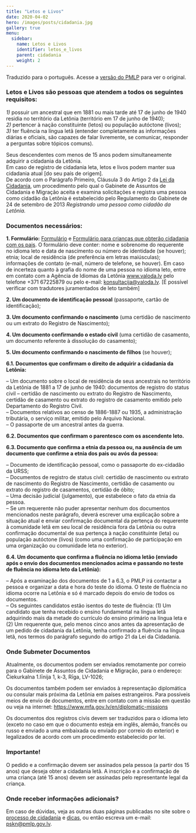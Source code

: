```yaml
---
title: "Letos e Livos"
date: 2020-04-02
hero: /images/posts/cidadania.jpg
gallery: true
menu:
  sidebar:
    name: Letos e Livos
    identifier: letos_e_livos
    parent: cidadania
    weight: 2
---
```


Traduzido para o português. Acesse a [versão do PMLP](https://www.pmlp.gov.lv/en/home/services/citizenship/registration-if-citizenship/registration-of-citizenship-of-latvians-and-livs.html) para ver o original.

### Letos e Livos são pessoas que atendem a todos os seguintes requisitos:

_1)_ possuir um ancestral que em 1881 ou mais tarde até 17 de junho de 1940 residia no território da Letônia (território em 17 de junho de 1940); <br>
_2)_ pertencer à nação constituinte (letos) ou população autóctone (livos); <br>
_3)_ ter fluência na língua letã (entender completamente as informações diárias e oficiais, são capazes de falar livremente, se comunicar, responder a perguntas sobre tópicos comuns). <br>

Seus descendentes com menos de 15 anos podem simultaneamente adquirir a cidadania da Letônia. <br>
Em caso de registro de cidadania leta, letos e livos podem manter sua cidadania atual [do seu país de origem]. <br>
De acordo com o Parágrafo Primeiro, Cláusula 3 do Artigo 2 da [Lei da Cidadania](http://likumi.lv/doc.php?id=57512%22%20\l%20%22p11.&pd=1), um procedimento pelo qual o Gabinete de Assuntos de Cidadania e Migração aceita e examina solicitações e registra uma pessoa como cidadão da Letônia é estabelecido pelo Regulamento do Gabinete de 24 de setembro de 2013 _Registrando uma pessoa como cidadão da Letônia._

### Documentos necessários:

**1. Formulário:** [Formulário](http://www.pmlp.gov.lv/en/assets/documents/iesniegums/iesniegumi%2025072017/IESNIEGUMS_Latvijas_pilsonibai_no%2015%20gadiem.docx) e [Formulário para crianças que obterão cidadania com os pais](http://www.pmlp.gov.lv/en/assets/documents/pilson%C4%ABbas%20re%C4%A3istr%C4%81cija/IESNIEGUMS_%20par%20bernu,%20kurs%20iegust%20pilsonibu%20kopa%20ar%20vecaku_bezp.docx). O formulário deve conter: nome e sobrenome do requerente no idioma leto e data de nascimento ou número de identidade (se houver); etnia; local de residência (de preferência em letras maiúsculas); informações de contato (e-mail, número de telefone, se houver).
Em caso de incerteza quanto à grafia do nome de uma pessoa no idioma leto, entre em contato com a Agência de Idiomas da Letônia www.valoda.lv pelo telefone +371 67225879 ou pelo e-mail: konsultacija@valoda.lv. [É possível verificar com tradutores juramentados de leto também]

**2. Um documento de identificação pessoal** (passaporte, cartão de identificação);

**3. Um documento confirmando o nascimento** (uma certidão de nascimento ou um extrato do Registro de Nascimento);

**4. Um documento confirmando o estado civil** (uma certidão de casamento, um documento referente à dissolução do casamento);

**5. Um documento confirmando o nascimento de filhos** (se houver);

**6.1. Documentos que confirmam o direito de adquirir a cidadania da Letônia:**

_–_ Um documento sobre o local de residência de seus ancestrais no território da Letônia de 1881 a 17 de junho de 1940: documentos de registro do status civil – certidão de nascimento ou extrato do Registro de Nascimento, certidão de casamento ou extrato do registro de casamento emitido pelo Departamento do Registro Civil. <br>
_–_ Documentos relativos ao censo de 1886-1887 ou 1935, a administração tributária, o serviço militar, emitido pelo Arquivo Nacional. <br>
_–_ O passaporte de um ancestral antes da guerra. <br>

**6.2. Documentos que confirmam o parentesco com os ascendente leto.**

**6.3. Documento que confirma a etnia da pessoa ou, na ausência de um documento que confirme a etnia dos pais ou avós da pessoa:**

_–_ Documento de identificação pessoal, como o passaporte do ex-cidadão da URSS; <br>
_–_ Documentos de registro de status civil: certidão de nascimento ou extrato de nascimento do Registro de Nascimento, certidão de casamento ou extrato do registro de casamentos, certidão de óbito; <br>
_–_ Uma decisão judicial (julgamento), que estabelece o fato da etnia da pessoa. <br>
_–_ Se um requerente não puder apresentar nenhum dos documentos mencionados neste parágrafo, deverá escrever uma explicação sobre a situação atual e enviar confirmação documental da pertença do requerente à comunidade letã em seu local de residência fora da Letônia ou outra confirmação documental de sua pertença à nação constituinte (leta) ou população autóctone (livos) (como uma confirmação de participação em uma organização ou comunidade leta no exterior). <br>

**6.4. Um documento que confirma a fluência no idioma letão (enviado após o envio dos documentos mencionados acima e passando no teste de fluência no idioma leto da Letônia):**

_–_ Após a examinação dos documentos de 1 a 6.3, o PMLP irá contactar a pessoa e organizar a data e hora do teste do idioma. O teste de fluência no idioma ocorre na Letônia e só é marcado depois do envio de todos os documentos. <br>
_–_ Os seguintes candidatos estão isentos do teste de fluência: (1) Um candidato que tenha recebido o ensino fundamental na língua letã adquirindo mais da metade do currículo do ensino primário na língua leta e (2) Um requerente que, pelo menos cinco anos antes da apresentação de um pedido de cidadania da Letônia, tenha confirmado a fluência na língua letã, nos termos do parágrafo segundo do artigo 21 da Lei da Cidadania. <br>

### Onde Submeter Documentos

Atualmente, os documentos podem ser enviados remotamente por correio para o Gabinete de Assuntos de Cidadania e Migração, para o endereço: Čiekurkalna 1.līnija 1, k-3, Rīga, LV-1026;

Os documentos também podem ser enviados à representação diplomática ou consular mais próxima da Letônia em países estrangeiros. Para possíveis meios de envio de documentos, entre em contato com a missão em questão ou veja na internet: https://www.mfa.gov.lv/en/diplomatic-missions

Os documentos dos registros civis devem ser traduzidos para o idioma leto (exceto no caso em que o documento esteja em inglês, alemão, francês ou russo e enviado a uma embaixada ou enviado por correio do exterior) e legalizados de acordo com um procedimento estabelecido por lei.

### Importante!

O pedido e a confirmação devem ser assinados pela pessoa (a partir dos 15 anos) que deseja obter a cidadania letã.
A inscrição e a confirmação de uma criança (até 15 anos) devem ser assinadas pelo representante legal da criança.

### Onde receber informações adicionais?

Em caso de dúvidas, veja as outras duas páginas publicadas no site sobre o [processo de cidadania](../processo) e [dicas](../dicas), ou então escreva um e-mail: pskn@pmlp.gov.lv. 